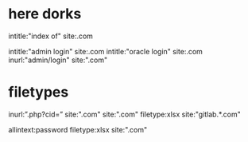 # here dorks

intitle:"index of" site:.com

intitle:"admin login" site:.com
intitle:"oracle login" site:.com
inurl:"admin/login" site:".com"

# filetypes
inurl:”.php?cid=” site:".com"
site:".com" filetype:xlsx
site:"gitlab.*.com"

allintext:password filetype:xlsx site:".com"